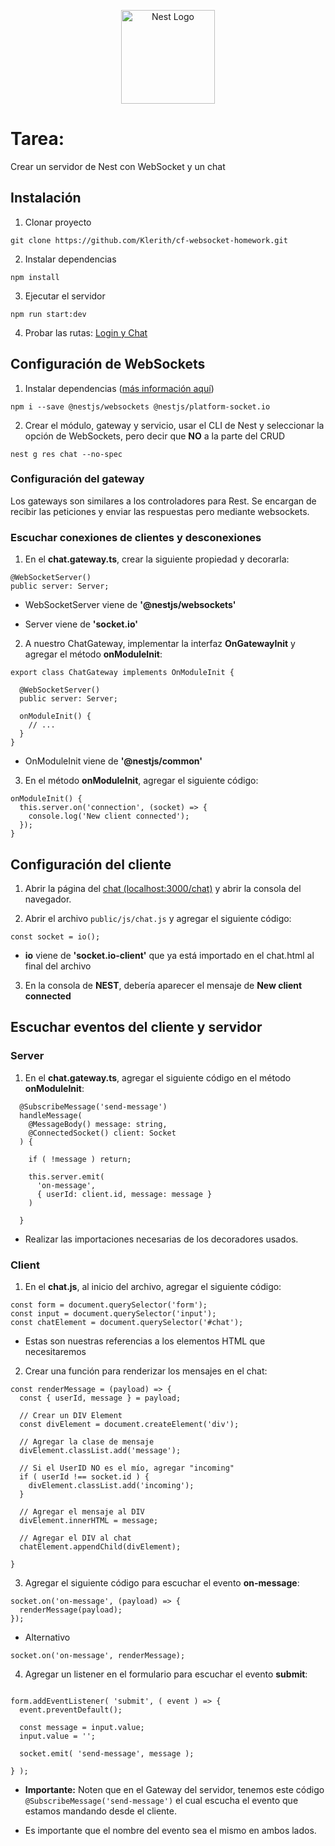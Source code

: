 <p align="center">
  <a href="http://nestjs.com/" target="blank"><img src="https://nestjs.com/img/logo-small.svg" width="150" alt="Nest Logo" /></a>
</p>

# Tarea: 
Crear un servidor de Nest con WebSocket y un chat


## Instalación
1. Clonar proyecto 
```
git clone https://github.com/Klerith/cf-websocket-homework.git
```

2. Instalar dependencias
```
npm install
```

3. Ejecutar el servidor
```
npm run start:dev
```

4. Probar las rutas:
[Login y Chat](http://localhost:3000)


## Configuración de WebSockets

1. Instalar dependencias ([más información aquí](https://docs.nestjs.com/websockets/gateways))
```
npm i --save @nestjs/websockets @nestjs/platform-socket.io
```

2. Crear el módulo, gateway y servicio, usar el CLI de Nest y seleccionar la opción de WebSockets, pero decir que **NO** a la parte del CRUD
```
nest g res chat --no-spec
```


### Configuración del gateway 
Los gateways son similares a los controladores para Rest. Se encargan de recibir las peticiones y enviar las respuestas pero mediante websockets.


### Escuchar conexiones de clientes y desconexiones

1. En el **chat.gateway.ts**, crear la siguiente propiedad y decorarla:
```
@WebSocketServer()
public server: Server;
```

* WebSocketServer viene de **'@nestjs/websockets'**

* Server viene de **'socket.io'**


2. A nuestro ChatGateway, implementar la interfaz **OnGatewayInit** y agregar el método **onModuleInit**:
   
```
export class ChatGateway implements OnModuleInit {

  @WebSocketServer()
  public server: Server;

  onModuleInit() {
    // ...
  }
}
```
* OnModuleInit viene de **'@nestjs/common'**


3. En el método **onModuleInit**, agregar el siguiente código:
```
onModuleInit() {
  this.server.on('connection', (socket) => {
    console.log('New client connected');
  });
}
```

## Configuración del cliente

1. Abrir la página del [chat (localhost:3000/chat)](http://localhost:3000/chat.html) y abrir la consola del navegador.

2. Abrir el archivo ```public/js/chat.js``` y agregar el siguiente código:
```
const socket = io();
```
* **io** viene de **'socket.io-client'** que ya está importado en el chat.html al final del archivo


3. En la consola de **NEST**, debería aparecer el mensaje de **New client connected**



## Escuchar eventos del cliente y servidor

### Server
1. En el **chat.gateway.ts**, agregar el siguiente código en el método **onModuleInit**:
```
  @SubscribeMessage('send-message')
  handleMessage( 
    @MessageBody() message: string,
    @ConnectedSocket() client: Socket
  ) {
    
    if ( !message ) return;

    this.server.emit(
      'on-message', 
      { userId: client.id, message: message }
    )

  }
```
* Realizar las importaciones necesarias de los decoradores usados.


### Client

1. En el **chat.js**, al inicio del archivo, agregar el siguiente código:
```
const form = document.querySelector('form');
const input = document.querySelector('input');
const chatElement = document.querySelector('#chat');
```
* Estas son nuestras referencias a los elementos HTML que necesitaremos


2. Crear una función para renderizar los mensajes en el chat:
```
const renderMessage = (payload) => {
  const { userId, message } = payload;

  // Crear un DIV Element
  const divElement = document.createElement('div');

  // Agregar la clase de mensaje
  divElement.classList.add('message');

  // Si el UserID NO es el mío, agregar "incoming"
  if ( userId !== socket.id ) {
    divElement.classList.add('incoming');
  }

  // Agregar el mensaje al DIV
  divElement.innerHTML = message;

  // Agregar el DIV al chat
  chatElement.appendChild(divElement);

}
```


3. Agregar el siguiente código para escuchar el evento **on-message**:
```
socket.on('on-message', (payload) => {
  renderMessage(payload);
});
```
* Alternativo
```
socket.on('on-message', renderMessage);
```

4. Agregar un listener en el formulario para escuchar el evento **submit**:
```

form.addEventListener( 'submit', ( event ) => {
  event.preventDefault();

  const message = input.value;
  input.value = '';

  socket.emit( 'send-message', message );

} );

```

* **Importante:**  Noten que en el Gateway del servidor, tenemos este código ```@SubscribeMessage('send-message')``` el cual escucha el evento que estamos mandando desde el cliente. 
  
* Es importante que el nombre del evento sea el mismo en ambos lados.

